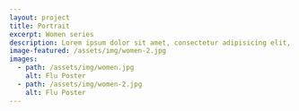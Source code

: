 ```yaml
---
layout: project
title: Portrait
excerpt: Women series
description: Lorem ipsum dolor sit amet, consectetur adipisicing elit, sed do eiusmod tempor incididunt ut labore et dolore magna aliqua. Ut enim ad minim veniam, quis nostrud exercitation ullamco laboris nisi ut aliquip ex ea commodo consequat. Duis aute irure dolor in reprehenderit in voluptate velit esse cillum dolore eu fugiat nulla pariatur. Excepteur sint occaecat cupidatat non proident, sunt in culpa qui officia deserunt mollit anim id est laborum.
image-featured: /assets/img/women-2.jpg
images:
  - path: /assets/img/women.jpg
    alt: Flu Poster
  - path: /assets/img/women-2.jpg
    alt: Flu Poster
---
```

